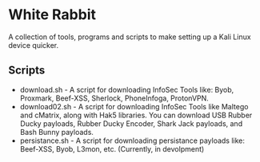 # White Rabbit
A collection of tools, programs and scripts to make setting up a Kali Linux device quicker.

## Scripts
* download.sh - A script for downloading InfoSec Tools like: Byob, Proxmark, Beef-XSS, Sherlock, PhoneInfoga, ProtonVPN.
* download02.sh - A script for downloading InfoSec Tools like Maltego and cMatrix, along with Hak5 libraries. You can download USB Rubber Ducky payloads, Rubber Ducky Encoder, Shark Jack payloads, and Bash Bunny payloads.
* persistance.sh - A script for downloading persistance payloads like: Beef-XSS, Byob, L3mon, etc. (Currently, in devolpment)
